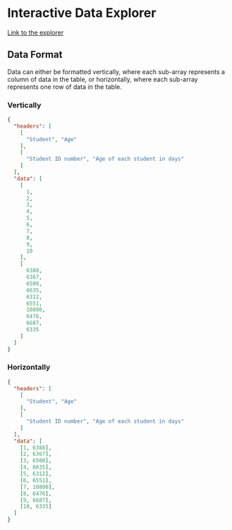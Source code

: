 # Interactive Data Explorer

[Link to the explorer](https://dealien.github.io/Data-Viewer/)

## Data Format

Data can either be formatted vertically, where each sub-array represents a column of data in the table, or horizontally, where each sub-array represents one row of data in the table.

### Vertically
```json
{
  "headers": [
    [
      "Student", "Age"
    ],
    [
      "Student ID number", "Age of each student in days"
    ]
  ],
  "data": [
    [
      1,
      2,
      3,
      4,
      5,
      6,
      7,
      8,
      9,
      10
    ],
    [
      6388,
      6367,
      6500,
      6635,
      6312,
      6551,
      10800,
      6476,
      6687,
      6335
    ]
  ]
}
```

### Horizontally
```json
{
  "headers": [
    [
      "Student", "Age"
    ],
    [
      "Student ID number", "Age of each student in days"
    ]
  ],
  "data": [
    [1, 6388],
    [2, 6367],
    [3, 6500],
    [4, 6635],
    [5, 6312],
    [6, 6551],
    [7, 10800],
    [8, 6476],
    [9, 6687],
    [10, 6335]
  ]
}
```
